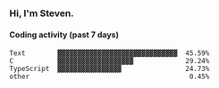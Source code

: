 ### Hi, I'm Steven.

#### Coding activity (past 7 days)
```
Text        ▓▓▓▓▓▓▓▓▓▓▓▓▓▓▓▓▓▓▓▓▓▓▓▓▓▓▓▓▓▓  45.59%
C           ▓▓▓▓▓▓▓▓▓▓▓▓▓▓▓▓▓▓▓             29.24%
TypeScript  ▓▓▓▓▓▓▓▓▓▓▓▓▓▓▓▓                24.73%
other                                        0.45%
```
